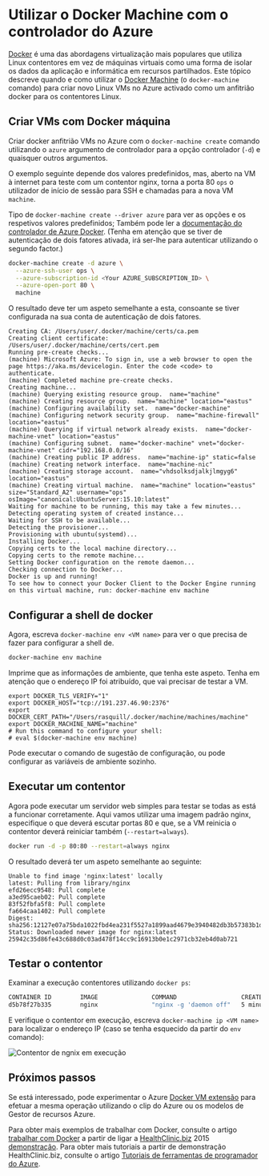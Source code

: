 <properties
    pageTitle="Criar anfitriões Docker no Azure com Docker máquina | Microsoft Azure"
    description="Descreve a utilização da máquina Docker para criar anfitriões docker no Azure."
    services="virtual-machines-linux"
    documentationCenter=""
    authors="squillace"
    manager="timlt"
    editor="tysonn"/>

<tags
    ms.service="virtual-machines-linux"
    ms.devlang="multiple"
    ms.topic="article"
    ms.tgt_pltfrm="vm-linux"
    ms.workload="infrastructure-services"
    ms.date="07/22/2016"
    ms.author="rasquill"/>

# <a name="use-docker-machine-with-the-azure-driver"></a>Utilizar o Docker Machine com o controlador do Azure

[Docker](https://www.docker.com/) é uma das abordagens virtualização mais populares que utiliza Linux contentores em vez de máquinas virtuais como uma forma de isolar os dados da aplicação e informática em recursos partilhados. Este tópico descreve quando e como utilizar o [Docker Machine](https://docs.docker.com/machine/) (o `docker-machine` comando) para criar novo Linux VMs no Azure activado como um anfitrião docker para os contentores Linux.


## <a name="create-vms-with-docker-machine"></a>Criar VMs com Docker máquina

Criar docker anfitrião VMs no Azure com o `docker-machine create` comando utilizando o `azure` argumento de controlador para a opção controlador (`-d`) e quaisquer outros argumentos. 

O exemplo seguinte depende dos valores predefinidos, mas, aberto na VM à internet para teste com um contentor nginx, torna a porta 80 `ops` o utilizador de início de sessão para SSH e chamadas para a nova VM `machine`. 

Tipo de `docker-machine create --driver azure` para ver as opções e os respetivos valores predefinidos; Também pode ler a [documentação do controlador de Azure Docker](https://docs.docker.com/machine/drivers/azure/). (Tenha em atenção que se tiver de autenticação de dois fatores ativada, irá ser-lhe para autenticar utilizando o segundo factor.)

```bash
docker-machine create -d azure \
  --azure-ssh-user ops \
  --azure-subscription-id <Your AZURE_SUBSCRIPTION_ID> \
  --azure-open-port 80 \
  machine
```

O resultado deve ter um aspeto semelhante a esta, consoante se tiver configurada na sua conta de autenticação de dois fatores.

```
Creating CA: /Users/user/.docker/machine/certs/ca.pem
Creating client certificate: /Users/user/.docker/machine/certs/cert.pem
Running pre-create checks...
(machine) Microsoft Azure: To sign in, use a web browser to open the page https://aka.ms/devicelogin. Enter the code <code> to authenticate.
(machine) Completed machine pre-create checks.
Creating machine...
(machine) Querying existing resource group.  name="machine"
(machine) Creating resource group.  name="machine" location="eastus"
(machine) Configuring availability set.  name="docker-machine"
(machine) Configuring network security group.  name="machine-firewall" location="eastus"
(machine) Querying if virtual network already exists.  name="docker-machine-vnet" location="eastus"
(machine) Configuring subnet.  name="docker-machine" vnet="docker-machine-vnet" cidr="192.168.0.0/16"
(machine) Creating public IP address.  name="machine-ip" static=false
(machine) Creating network interface.  name="machine-nic"
(machine) Creating storage account.  name="vhdsolksdjalkjlmgyg6" location="eastus"
(machine) Creating virtual machine.  name="machine" location="eastus" size="Standard_A2" username="ops" osImage="canonical:UbuntuServer:15.10:latest"
Waiting for machine to be running, this may take a few minutes...
Detecting operating system of created instance...
Waiting for SSH to be available...
Detecting the provisioner...
Provisioning with ubuntu(systemd)...
Installing Docker...
Copying certs to the local machine directory...
Copying certs to the remote machine...
Setting Docker configuration on the remote daemon...
Checking connection to Docker...
Docker is up and running!
To see how to connect your Docker Client to the Docker Engine running on this virtual machine, run: docker-machine env machine
```

## <a name="configure-your-docker-shell"></a>Configurar a shell de docker

Agora, escreva `docker-machine env <VM name>` para ver o que precisa de fazer para configurar a shell de. 

```bash
docker-machine env machine
```

Imprime que as informações de ambiente, que tenha este aspeto. Tenha em atenção que o endereço IP foi atribuído, que vai precisar de testar a VM.

```
export DOCKER_TLS_VERIFY="1"
export DOCKER_HOST="tcp://191.237.46.90:2376"
export DOCKER_CERT_PATH="/Users/rasquill/.docker/machine/machines/machine"
export DOCKER_MACHINE_NAME="machine"
# Run this command to configure your shell:
# eval $(docker-machine env machine)
```

Pode executar o comando de sugestão de configuração, ou pode configurar as variáveis de ambiente sozinho. 

## <a name="run-a-container"></a>Executar um contentor

Agora pode executar um servidor web simples para testar se todas as está a funcionar corretamente. Aqui vamos utilizar uma imagem padrão nginx, especifique o que deverá escutar portas 80 e que, se a VM reinicia o contentor deverá reiniciar também (`--restart=always`). 

```bash
docker run -d -p 80:80 --restart=always nginx
```

O resultado deverá ter um aspeto semelhante ao seguinte:

```
Unable to find image 'nginx:latest' locally
latest: Pulling from library/nginx
efd26ecc9548: Pull complete
a3ed95caeb02: Pull complete
83f52fbfa5f8: Pull complete
fa664caa1402: Pull complete
Digest: sha256:12127e07a75bda1022fbd4ea231f5527a1899aad4679e3940482db3b57383b1d
Status: Downloaded newer image for nginx:latest
25942c35d86fe43c688d0c03ad478f14cc9c16913b0e1c2971cb32eb4d0ab721
```

## <a name="test-the-container"></a>Testar o contentor

Examinar a execução contentores utilizando `docker ps`:

```bash
CONTAINER ID        IMAGE               COMMAND                  CREATED             STATUS              PORTS                         NAMES
d5b78f27b335        nginx               "nginx -g 'daemon off"   5 minutes ago       Up 5 minutes        0.0.0.0:80->80/tcp, 443/tcp   goofy_mahavira
```

E verifique o contentor em execução, escreva `docker-machine ip <VM name>` para localizar o endereço IP (caso se tenha esquecido da partir do `env` comando):

![Contentor de ngnix em execução](./media/virtual-machines-linux-docker-machine/nginxsuccess.png)

## <a name="next-steps"></a>Próximos passos

Se está interessado, pode experimentar o Azure [Docker VM extensão](virtual-machines-linux-dockerextension.md) para efetuar a mesma operação utilizando o clip do Azure ou os modelos de Gestor de recursos Azure. 

Para obter mais exemplos de trabalhar com Docker, consulte o artigo [trabalhar com Docker](https://github.com/Microsoft/HealthClinic.biz/wiki/Working-with-Docker) a partir de ligar a [HealthClinic.biz](https://github.com/Microsoft/HealthClinic.biz) 2015 [demonstração](https://blogs.msdn.microsoft.com/visualstudio/2015/12/08/connectdemos-2015-healthclinic-biz/). Para obter mais tutoriais a partir de demonstração HealthClinic.biz, consulte o artigo [Tutoriais de ferramentas de programador do Azure](https://github.com/Microsoft/HealthClinic.biz/wiki/Azure-Developer-Tools-Quickstarts).

